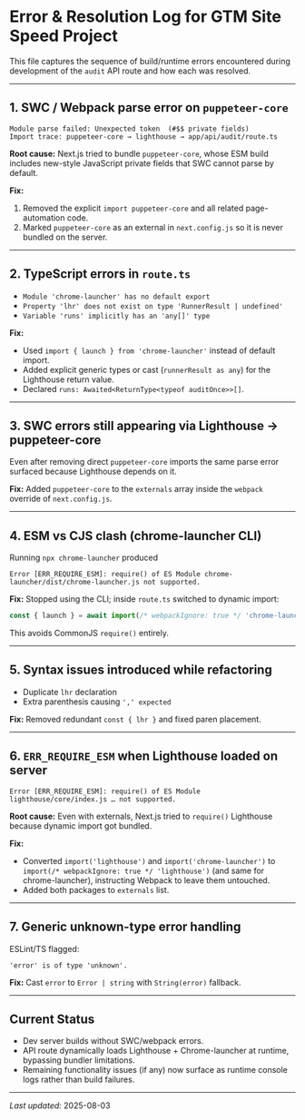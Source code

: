 # Error & Resolution Log for GTM Site Speed Project

This file captures the sequence of build/runtime errors encountered during development of the `audit` API route and how each was resolved.

---

## 1. SWC / Webpack parse error on `puppeteer-core`
```
Module parse failed: Unexpected token  (#$$ private fields)
Import trace: puppeteer-core → lighthouse → app/api/audit/route.ts
```
**Root cause:** Next.js tried to bundle `puppeteer-core`, whose ESM build includes new-style JavaScript private fields that SWC cannot parse by default.

**Fix:**
1. Removed the explicit `import puppeteer-core` and all related page-automation code.
2. Marked `puppeteer-core` as an external in `next.config.js` so it is never bundled on the server.

---

## 2. TypeScript errors in `route.ts`
* `Module 'chrome-launcher' has no default export`
* `Property 'lhr' does not exist on type 'RunnerResult | undefined'`
* `Variable 'runs' implicitly has an 'any[]' type`

**Fix:**
* Used `import { launch } from 'chrome-launcher'` instead of default import.
* Added explicit generic types or cast (`runnerResult as any`) for the Lighthouse return value.
* Declared `runs: Awaited<ReturnType<typeof auditOnce>>[]`.

---

## 3. SWC errors still appearing via Lighthouse → puppeteer-core
Even after removing direct `puppeteer-core` imports the same parse error surfaced because Lighthouse depends on it.

**Fix:** Added `puppeteer-core` to the `externals` array inside the `webpack` override of `next.config.js`.

---

## 4. ESM vs CJS clash (chrome-launcher CLI)
Running `npx chrome-launcher` produced
```
Error [ERR_REQUIRE_ESM]: require() of ES Module chrome-launcher/dist/chrome-launcher.js not supported.
```
**Fix:** Stopped using the CLI; inside `route.ts` switched to dynamic import:
```ts
const { launch } = await import(/* webpackIgnore: true */ 'chrome-launcher');
```
This avoids CommonJS `require()` entirely.

---

## 5. Syntax issues introduced while refactoring
* Duplicate `lhr` declaration
* Extra parenthesis causing `',' expected`

**Fix:** Removed redundant `const { lhr }` and fixed paren placement.

---

## 6. `ERR_REQUIRE_ESM` when Lighthouse loaded on server
```
Error [ERR_REQUIRE_ESM]: require() of ES Module lighthouse/core/index.js … not supported.
```
**Root cause:** Even with externals, Next.js tried to `require()` Lighthouse because dynamic import got bundled.

**Fix:**
* Converted `import('lighthouse')` and `import('chrome-launcher')` to
  `import(/* webpackIgnore: true */ 'lighthouse')` (and same for chrome-launcher), instructing Webpack to leave them untouched.
* Added both packages to `externals` list.

---

## 7. Generic unknown-type error handling
ESLint/TS flagged:
```
'error' is of type 'unknown'.
```
**Fix:** Cast `error` to `Error | string` with `String(error)` fallback.

---

## Current Status
* Dev server builds without SWC/webpack errors.
* API route dynamically loads Lighthouse + Chrome-launcher at runtime, bypassing bundler limitations.
* Remaining functionality issues (if any) now surface as runtime console logs rather than build failures.

---

*Last updated:* 2025-08-03
